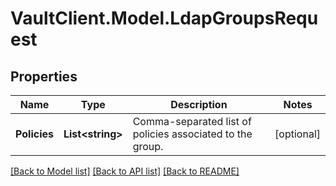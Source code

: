 # VaultClient.Model.LdapGroupsRequest

## Properties

Name | Type | Description | Notes
------------ | ------------- | ------------- | -------------
**Policies** | **List&lt;string&gt;** | Comma-separated list of policies associated to the group. | [optional] 

[[Back to Model list]](../README.md#documentation-for-models) [[Back to API list]](../README.md#documentation-for-api-endpoints) [[Back to README]](../README.md)

